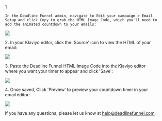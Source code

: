 1

    In the Deadline Funnel admin, navigate to Edit your campaign > Email Setup and click Copy to grab the HTML Image Code, which you'll need to add the animated countdown to your emails:
![](https://s3.amazonaws.com/helpscout.net/docs/assets/53974d6ce4b0c76107b109d1/images/5b242f960428632c466af4ee/file-9cqLJrQfRb.png)

  
2\. In your Klaviyo editor, click the 'Source' icon to view the HTML of your email: 

![](https://s3.amazonaws.com/helpscout.net/docs/assets/53974d6ce4b0c76107b109d1/images/59b080682c7d3a73488ca925/file-1aIkBnz5D7.png)

3\. Paste the Deadline Funnel HTML Image Code into the Klaviyo editor where you want your timer to appear and click 'Save': 

![](https://s3.amazonaws.com/helpscout.net/docs/assets/53974d6ce4b0c76107b109d1/images/59b080a92c7d3a73488ca926/file-CYeeJG5fzp.png)

4\. Once saved, Click 'Preview' to preview your countdown timer in your email editor: 

![](https://s3.amazonaws.com/helpscout.net/docs/assets/53974d6ce4b0c76107b109d1/images/59b080f52c7d3a73488ca928/file-iYdrctAOhh.png)

If you have any questions, please let us know at
[help@deadlinefunnel.com](mailto:mailto:help@deadlinefunnel.com).

